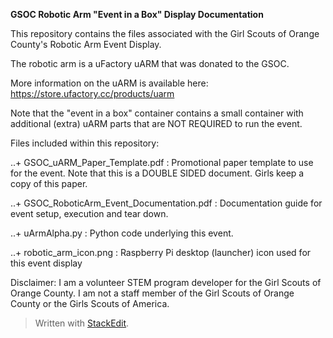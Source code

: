 ﻿**GSOC Robotic Arm "Event in a Box" Display Documentation**

This repository contains the files associated with the Girl Scouts of Orange County's Robotic Arm Event Display.  

The robotic arm is a uFactory uARM that was donated to the GSOC.  

More information on the uARM is available here: https://store.ufactory.cc/products/uarm

Note that the "event in a box" container contains a small container with additional (extra) uARM parts that are NOT REQUIRED to run the event.

Files included within this repository:


..+ GSOC_uARM_Paper_Template.pdf :  Promotional paper template to use for the event.  Note that this is a DOUBLE SIDED document.  Girls keep a copy of this paper.

..+ GSOC_RoboticArm_Event_Documentation.pdf : Documentation guide for event setup, execution and tear down.

..+ uArmAlpha.py :  Python code underlying this event. 

..+ robotic_arm_icon.png :  Raspberry Pi desktop (launcher) icon used for this event display

Disclaimer:  I am a volunteer STEM program developer for the Girl Scouts of Orange County.  I am not a staff member of the Girl Scouts of Orange County or the Girls Scouts of America.

> Written with [StackEdit](https://stackedit.io/).
